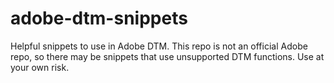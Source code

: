 # adobe-dtm-snippets
Helpful snippets to use in Adobe DTM.  This repo is not an official Adobe repo, so there may be snippets that use unsupported DTM functions.  Use at your own risk.
